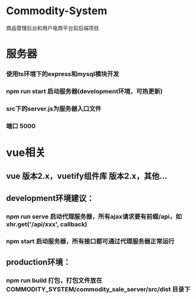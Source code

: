 # Commodity-System
商品管理后台和用户电商平台前后端项目



# 服务器
### 使用ts环境下的express和mysql模块开发
### npm run start 启动服务器(development环境，可热更新)
### src下的server.js为服务器入口文件
### 端口 5000

# vue相关
## vue 版本2.x，vuetify组件库 版本2.x，其他...
## development环境建议：
### npm run serve 启动代理服务器，所有ajax请求要有前缀/api，如 xhr.get('/api/xxx', callback)
### npm start 启动服务器，所有接口都可通过代理服务器正常运行
## production环境：
### npm run build 打包，打包文件放在 COMMODITY_SYSTEM/commodity_sale_server/src/dist 目录下
